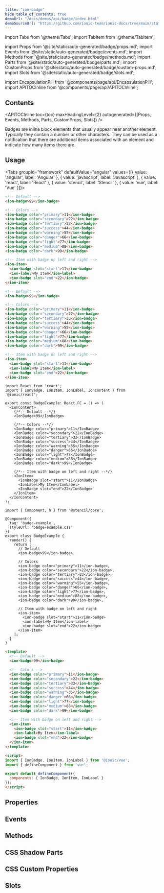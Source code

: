 ```yaml
---
title: "ion-badge"
hide_table_of_contents: true
demoUrl: "/docs/demos/api/badge/index.html"
demoSourceUrl: "https://github.com/ionic-team/ionic-docs/tree/main/static/demos/api/badge/index.html"
---
```

import Tabs from '@theme/Tabs';
import TabItem from '@theme/TabItem';

import Props from '@site/static/auto-generated/badge/props.md';
import Events from '@site/static/auto-generated/badge/events.md';
import Methods from '@site/static/auto-generated/badge/methods.md';
import Parts from '@site/static/auto-generated/badge/parts.md';
import CustomProps from '@site/static/auto-generated/badge/custom-props.md';
import Slots from '@site/static/auto-generated/badge/slots.md';

<head>
  <title>ion-badge: iOS & Android App Notification Badge Icons</title>
  <meta name="description" content="Badges are inline block elements that appear near other elements on iOS & Android apps—use ion-badges as notifications that indicate how many items there are." />
</head>

import EncapsulationPill from '@components/page/api/EncapsulationPill';
import APITOCInline from '@components/page/api/APITOCInline';

<EncapsulationPill type="shadow" />

<h2 className="table-of-contents__title">Contents</h2>

<APITOCInline
  toc={toc}
  maxHeadingLevel={2}
  autogenerated={[Props, Events, Methods, Parts, CustomProps, Slots]}
/>



Badges are inline block elements that usually appear near another element. Typically they contain a number or other characters. They can be used as a notification that there are additional items associated with an element and indicate how many items there are.




## Usage

<Tabs groupId="framework" defaultValue="angular" values={[{ value: 'angular', label: 'Angular' }, { value: 'javascript', label: 'Javascript' }, { value: 'react', label: 'React' }, { value: 'stencil', label: 'Stencil' }, { value: 'vue', label: 'Vue' }]}>

<TabItem value="angular">

```html
<!-- Default -->
<ion-badge>99</ion-badge>

<!-- Colors -->
<ion-badge color="primary">11</ion-badge>
<ion-badge color="secondary">22</ion-badge>
<ion-badge color="tertiary">33</ion-badge>
<ion-badge color="success">44</ion-badge>
<ion-badge color="warning">55</ion-badge>
<ion-badge color="danger">66</ion-badge>
<ion-badge color="light">77</ion-badge>
<ion-badge color="medium">88</ion-badge>
<ion-badge color="dark">99</ion-badge>

<!-- Item with badge on left and right -->
<ion-item>
  <ion-badge slot="start">11</ion-badge>
  <ion-label>My Item</ion-label>
  <ion-badge slot="end">22</ion-badge>
</ion-item>
```

</TabItem>


<TabItem value="javascript">

```html
<!-- Default -->
<ion-badge>99</ion-badge>

<!-- Colors -->
<ion-badge color="primary">11</ion-badge>
<ion-badge color="secondary">22</ion-badge>
<ion-badge color="tertiary">33</ion-badge>
<ion-badge color="success">44</ion-badge>
<ion-badge color="warning">55</ion-badge>
<ion-badge color="danger">66</ion-badge>
<ion-badge color="light">77</ion-badge>
<ion-badge color="medium">88</ion-badge>
<ion-badge color="dark">99</ion-badge>

<!-- Item with badge on left and right -->
<ion-item>
  <ion-badge slot="start">11</ion-badge>
  <ion-label>My Item</ion-label>
  <ion-badge slot="end">22</ion-badge>
</ion-item>
```

</TabItem>


<TabItem value="react">

```tsx
import React from 'react';
import { IonBadge, IonItem, IonLabel, IonContent } from '@ionic/react';

export const BadgeExample: React.FC = () => (
  <IonContent>
    {/*-- Default --*/}
    <IonBadge>99</IonBadge>

    {/*-- Colors --*/}
    <IonBadge color="primary">11</IonBadge>
    <IonBadge color="secondary">22</IonBadge>
    <IonBadge color="tertiary">33</IonBadge>
    <IonBadge color="success">44</IonBadge>
    <IonBadge color="warning">55</IonBadge>
    <IonBadge color="danger">66</IonBadge>
    <IonBadge color="light">77</IonBadge>
    <IonBadge color="medium">88</IonBadge>
    <IonBadge color="dark">99</IonBadge>

    {/*-- Item with badge on left and right --*/}
    <IonItem>
      <IonBadge slot="start">11</IonBadge>
      <IonLabel>My Item</IonLabel>
      <IonBadge slot="end">22</IonBadge>
    </IonItem>
  </IonContent>
);
```


</TabItem>


<TabItem value="stencil">

```tsx
import { Component, h } from '@stencil/core';

@Component({
  tag: 'badge-example',
  styleUrl: 'badge-example.css'
})
export class BadgeExample {
  render() {
    return [
      // Default
      <ion-badge>99</ion-badge>,

      // Colors
      <ion-badge color="primary">11</ion-badge>,
      <ion-badge color="secondary">22</ion-badge>,
      <ion-badge color="tertiary">33</ion-badge>,
      <ion-badge color="success">44</ion-badge>,
      <ion-badge color="warning">55</ion-badge>,
      <ion-badge color="danger">66</ion-badge>,
      <ion-badge color="light">77</ion-badge>,
      <ion-badge color="medium">88</ion-badge>,
      <ion-badge color="dark">99</ion-badge>,

      // Item with badge on left and right
      <ion-item>
        <ion-badge slot="start">11</ion-badge>
        <ion-label>My Item</ion-label>
        <ion-badge slot="end">22</ion-badge>
      </ion-item>
    ];
  }
}
```

</TabItem>


<TabItem value="vue">

```html
<template>
  <!-- Default -->
  <ion-badge>99</ion-badge>

  <!-- Colors -->
  <ion-badge color="primary">11</ion-badge>
  <ion-badge color="secondary">22</ion-badge>
  <ion-badge color="tertiary">33</ion-badge>
  <ion-badge color="success">44</ion-badge>
  <ion-badge color="warning">55</ion-badge>
  <ion-badge color="danger">66</ion-badge>
  <ion-badge color="light">77</ion-badge>
  <ion-badge color="medium">88</ion-badge>
  <ion-badge color="dark">99</ion-badge>

  <!-- Item with badge on left and right -->
  <ion-item>
    <ion-badge slot="start">11</ion-badge>
    <ion-label>My Item</ion-label>
    <ion-badge slot="end">22</ion-badge>
  </ion-item>
</template>

<script>
import { IonBadge, IonItem, IonLabel } from '@ionic/vue';
import { defineComponent } from 'vue';

export default defineComponent({
  components: { IonBadge, IonItem, IonLabel }
});
</script>
```

</TabItem>

</Tabs>

## Properties
<Props />

## Events
<Events />

## Methods
<Methods />

## CSS Shadow Parts
<Parts />

## CSS Custom Properties
<CustomProps />

## Slots
<Slots />